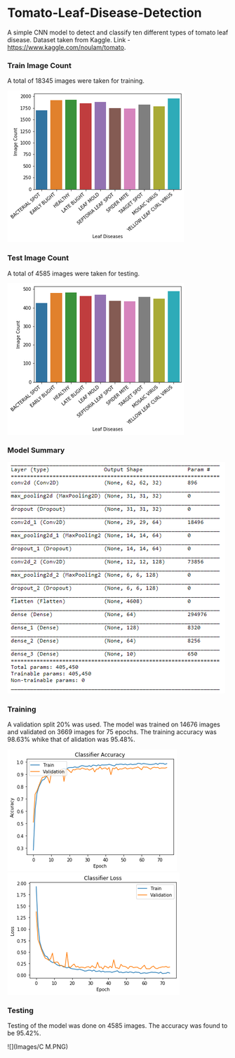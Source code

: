 # Tomato-Leaf-Disease-Detection
A simple CNN model to detect and classify ten different types of tomato leaf disease.
Dataset taken from Kaggle. Link - https://www.kaggle.com/noulam/tomato.

### Train Image Count
A total of 18345 images were taken for training.

![](Images/train_count.png)

### Test Image Count
A total of 4585 images were taken for testing.

![](Images/test_count.png)

### Model Summary
![](Images/model.PNG)

### Training
A validation split 20% was used. The model was trained on 14676 images and validated on 3669 images for 75 epochs.
The training accuracy was 98.63% whike that of alidation was 95.48%.

![](Images/acc.png)
![](Images/loss.png)

### Testing
Testing of the model was done on 4585 images. The accuracy was found to be 95.42%.


![](Images/C M.PNG)
